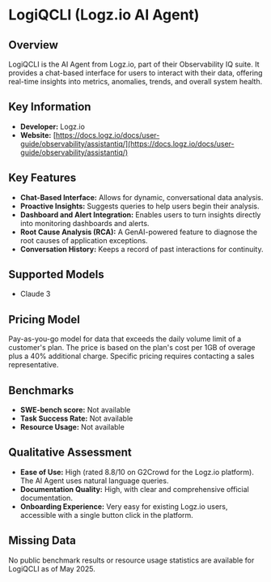 # LogiQCLI (Logz.io AI Agent)

## Overview

LogiQCLI is the AI Agent from Logz.io, part of their Observability IQ suite. It provides a chat-based interface for users to interact with their data, offering real-time insights into metrics, anomalies, trends, and overall system health.

## Key Information

- **Developer:** Logz.io
- **Website:** [https://docs.logz.io/docs/user-guide/observability/assistantiq/](https://docs.logz.io/docs/user-guide/observability/assistantiq/)

## Key Features

*   **Chat-Based Interface:** Allows for dynamic, conversational data analysis.
*   **Proactive Insights:** Suggests queries to help users begin their analysis.
*   **Dashboard and Alert Integration:** Enables users to turn insights directly into monitoring dashboards and alerts.
*   **Root Cause Analysis (RCA):** A GenAI-powered feature to diagnose the root causes of application exceptions.
*   **Conversation History:** Keeps a record of past interactions for continuity.

## Supported Models

*   Claude 3

## Pricing Model

Pay-as-you-go model for data that exceeds the daily volume limit of a customer's plan. The price is based on the plan's cost per 1GB of overage plus a 40% additional charge. Specific pricing requires contacting a sales representative.

## Benchmarks

- **SWE-bench score:** Not available
- **Task Success Rate:** Not available
- **Resource Usage:** Not available

## Qualitative Assessment

- **Ease of Use:** High (rated 8.8/10 on G2Crowd for the Logz.io platform). The AI Agent uses natural language queries.
- **Documentation Quality:** High, with clear and comprehensive official documentation.
- **Onboarding Experience:** Very easy for existing Logz.io users, accessible with a single button click in the platform.

## Missing Data
No public benchmark results or resource usage statistics are available for LogiQCLI as of May 2025.
